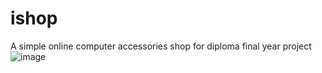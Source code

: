 # ishop
 A simple online computer accessories shop for diploma final year project
![image](https://github.com/yialexlee/yialexlee.github.io/blob/master/images/work/work9.png)
